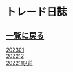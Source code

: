 # トレード日誌
[一覧に戻る](../readme.md)  
---
[202301](./202301/main.md)  
[202212](./202212/main.md)  
[202211以前](./202211以前/index.md)  

